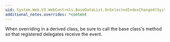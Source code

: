 ```yaml
---
uid: System.Web.UI.WebControls.BaseDataList.OnSelectedIndexChanged(System.EventArgs)
additional_notes.overrides: *content
---
```


<p>When overriding <xref href="System.Web.UI.WebControls.BaseDataList.OnSelectedIndexChanged(System.EventArgs)"></xref> in a derived class, be sure to call the base class's <xref href="System.Web.UI.WebControls.BaseDataList.OnSelectedIndexChanged(System.EventArgs)"></xref> method so that registered delegates receive the event.</p>


